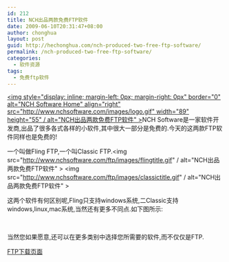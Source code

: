 ```yaml
---
id: 212
title: NCH出品两款免费FTP软件
date: 2009-06-10T20:31:47+08:00
author: chonghua
layout: post
guid: http://hechonghua.com/nch-produced-two-free-ftp-software/
permalink: /nch-produced-two-free-ftp-software/
categories:
  - 软件资源
tags:
  - 免费ftp软件
---
```

<a href="http://www.nchsoftware.com" target="_blank"></a>[<img style="display: inline; margin-left: 0px; margin-right: 0px" border="0" alt="NCH Software Home" align="right" src="http://www.nchsoftware.com/images/logo.gif" width="89" height="55" / alt="NCH出品两款免费FTP软件" >](http://www.nchsoftware.com/index.html)NCH Software是一家软件开发商,出品了很多各式各样的小软件,其中很大一部分是免费的.今天的这两款FTP软件同样也是免费的!

<!--more-->

<!--more-->

一个叫做Fling FTP,一个叫Classic FTP.<img src="http://www.nchsoftware.com/ftp/images/flingtitle.gif" / alt="NCH出品两款免费FTP软件" > <img src="http://www.nchsoftware.com/ftp/images/classictitle.gif" / alt="NCH出品两款免费FTP软件" > 

这两个软件有何区别呢,Fling只支持windows系统,二Classic支持windows,linux,mac系统,当然还有更多不同点.如下图所示:</p> 

&#160;

当然您如果愿意,还可以在更多类别中选择您所需要的软件,而不仅仅是FTP.

<a href="http://www.nchsoftware.com/ftp/index.html" target="_blank">FTP下载页面</a>
